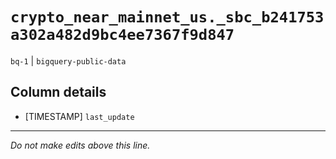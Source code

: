 # `crypto_near_mainnet_us._sbc_b241753a302a482d9bc4ee7367f9d847`
`bq-1` | `bigquery-public-data`

## Column details
* [TIMESTAMP] `last_update`

-------------------------------------------------------------------------------
*Do not make edits above this line.*
